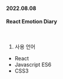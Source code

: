 <h4>2022.08.08</h4>
<h4>React Emotion Diary</h4>

<br>

1. 사용 언어
 - React
 - Javascript ES6
 - CSS3
